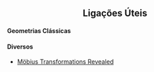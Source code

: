 
<h2 align="center"> Ligações Úteis </h2>  

#### Geometrias Clássicas

#### Diversos
- [Möbius Transformations Revealed](https://www.youtube.com/watch?v=0z1fIsUNhO4)
